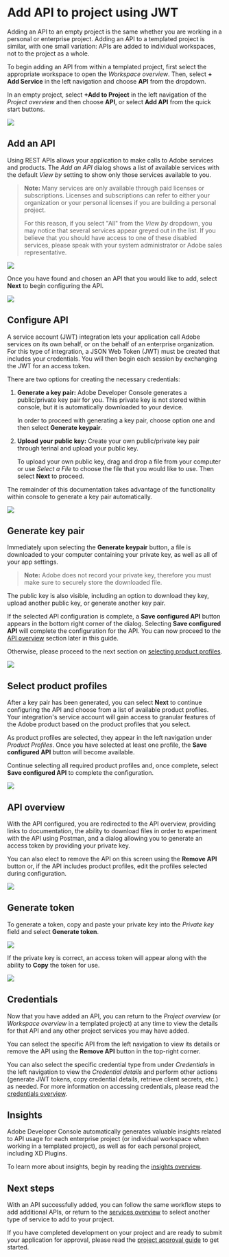 # Add API to project using JWT

Adding an API to an empty project is the same whether you are working in a personal or enterprise project. Adding an API to a templated project is similar, with one small variation: APIs are added to individual workspaces, not to the project as a whole.

To begin adding an API from within a templated project, first select the appropriate workspace to open the *Workspace overview*. Then, select **+ Add Service** in the left navigation and choose **API** from the dropdown. 

In an empty project, select **+Add to Project** in the left navigation of the *Project overview* and then choose **API**, or select **Add API** from the quick start buttons.

![](images/services-add-to-project.png)

## Add an API

Using REST APIs allows your application to make calls to Adobe services and products. The *Add an API* dialog shows a list of available services with the default *View by* setting to show only those services available to you.

> **Note:** Many services are only available through paid licenses or subscriptions. Licenses and subscriptions can refer to either your organization or your personal licenses if you are building a personal project. 
>
> For this reason, if you select "All" from the *View by* dropdown, you may notice that several services appear greyed out in the list. If you believe that you should have access to one of these disabled services, please speak with your system administrator or Adobe sales representative.

![](images/services-add-api.png)

Once you have found and chosen an API that you would like to add, select **Next** to begin configuring the API.

![](images/services-select-api-jwt.png)

## Configure API

A service account (JWT) integration lets your application call Adobe services on its own behalf, or on the behalf of an enterprise organization. For this type of integration, a JSON Web Token (JWT) must be created that includes your credentials. You will then begin each session by exchanging the JWT for an access token.

There are two options for creating the necessary credentials:

1. **Generate a key pair:** Adobe Developer Console generates a public/private key pair for you. This private key is not stored within console, but it is automatically downloaded to your device.  

    In order to proceed with generating a key pair, choose option one and then select **Generate keypair**.

2. **Upload your public key:** Create your own public/private key pair through terinal and upload your public key.

    To upload your own public key, drag and drop a file from your computer or use *Select a File* to choose the file that you would like to use. Then select **Next** to proceed.

The remainder of this documentation takes advantage of the functionality within console to generate a key pair automatically.

![](images/services-api-jwt-create.png)

## Generate key pair

Immediately upon selecting the **Generate keypair** button, a file is downloaded to your computer containing your private key, as well as all of your app settings.

> **Note:** Adobe does not record your private key, therefore you must make sure to securely store the downloaded file.

The public key is also visible, including an option to download they key, upload another public key, or generate another key pair. 

If the selected API configuration is complete, a **Save configured API** button appears in the bottom right corner of the dialog. Selecting **Save configured API** will complete the configuration for the API. You can now proceed to the [API overview](#api-overview) section later in this guide.

Otherwise, please proceed to the next section on [selecting product profiles](#select-product-profiles). 

![](images/services-api-jwt-keypair.png)

## Select product profiles

After a key pair has been generated, you can select **Next** to continue configuring the API and choose from a list of available product profiles. Your integration's service account will gain access to granular features of the Adobe product based on the product profiles that you select.

As product profiles are selected, they appear in the left navigation under *Product Profiles*. Once you have selected at least one profile, the **Save configured API** button will become available.

Continue selecting all required product profiles and, once complete, select **Save configured API** to complete the configuration.

![](images/services-api-jwt-choose-profiles.png)

## API overview

With the API configured, you are redirected to the API overview, providing links to documentation, the ability to download files in order to experiment with the API using Postman, and a dialog allowing you to generate an access token by providing your private key.

You can also elect to remove the API on this screen using the **Remove API** button or, if the API includes product profiles, edit the profiles selected during configuration.

![](images/services-api-jwt-added.png)

## Generate token

To generate a token, copy and paste your private key into the *Private key* field and select **Generate token**.

![](images/services-api-jwt-generate-token.png)

If the private key is correct, an access token will appear along with the ability to **Copy** the token for use.

![](images/services-api-jwt-token.png)

## Credentials

Now that you have added an API, you can return to the *Project overview* (or *Workspace overview* in a templated project) at any time to view the details for that API and any other project services you may have added. 

You can select the specific API from the left navigation to view its details or remove the API using the **Remove API** button in the top-right corner.

You can also select the specific credential type from under *Credentials* in the left navigation to view the *Credential details* and perform other actions (generate JWT tokens, copy credential details, retrieve client secrets, etc.) as needed. For more information on accessing credentials, please read the [credentials overview](credentials.md).

## Insights

Adobe Developer Console automatically generates valuable insights related to API usage for each enterprise project (or individual workspace when working in a templated project), as well as for each personal project, including XD Plugins.

To learn more about insights, begin by reading the [insights overview](insights.md).

## Next steps

With an API successfully added, you can follow the same workflow steps to add additional APIs, or return to the [services overview](services.md) to select another type of service to add to your project.

If you have completed development on your project and are ready to submit your application for approval, please read the [project approval guide](approval.md) to get started.
